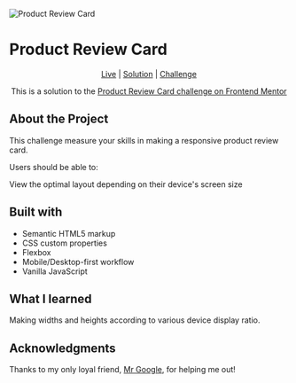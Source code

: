 
![Product Review Card](https://res.cloudinary.com/dz209s6jk/image/upload/f_auto,q_auto,w_700/Challenges/d0bm3lh8bp36gyi3jiop.jpg)



# Product Review Card

<div align="center">

[Live](https://muhammedsajadali.github.io/Product-review-card-Frontend-Mentor-challenge/)
| [Solution](https://www.frontendmentor.io/solutions/mobile-first-approach-product-review-card-KRgE3dUyZB)
| [Challenge](https://www.frontendmentor.io/challenges/product-preview-card-component-GO7UmttRfa)

This is a solution to the [Product Review Card challenge on Frontend Mentor](https://www.frontendmentor.io/challenges/product-preview-card-component-GO7UmttRfa)

</div>




## About the Project

This challenge measure your skills in making a responsive product review card.



Users should be able to:

View the optimal layout depending on their device's screen size





## Built with 

- Semantic HTML5 markup
- CSS custom properties
- Flexbox
- Mobile/Desktop-first workflow
- Vanilla JavaScript

## What I learned 

Making widths and heights according to various device display ratio.

## Acknowledgments

Thanks to my only loyal friend, [Mr Google](https://www.google.com/), for helping me out!
